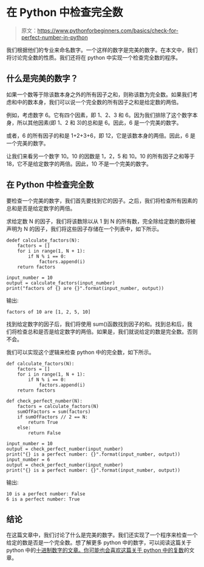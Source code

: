 # 在 Python 中检查完全数

> 原文：<https://www.pythonforbeginners.com/basics/check-for-perfect-number-in-python>

我们根据他们的专业来命名数字。一个这样的数字是完美的数字。在本文中，我们将讨论完全数的性质。我们还将在 python 中实现一个检查完全数的程序。

## 什么是完美的数字？

如果一个数等于除该数本身之外的所有因子之和，则称该数为完全数。如果我们考虑和中的数本身，我们可以说一个完全数的所有因子之和是给定数的两倍。

例如，考虑数字 6。它有四个因素，即 1、2、3 和 6。因为我们排除了这个数字本身，所以其他因素(即 1、2 和 3)的总和是 6。因此，6 是一个完美的数字。

或者，6 的所有因子的和是 1+2+3+6，即 12，它是该数本身的两倍。因此，6 是一个完美的数字。

让我们来看另一个数字 10。10 的因数是 1，2，5 和 10。10 的所有因子之和等于 18，它不是给定数字的两倍。因此，10 不是一个完美的数字。

## 在 Python 中检查完全数

要检查一个完美的数字，我们首先要找到它的因子。之后，我们将检查所有因素的总和是否是给定数字的两倍。

求给定数 N 的因子，我们将该数除以从 1 到 N 的所有数，完全除给定数的数将被声明为 N 的因子，我们将这些因子存储在一个列表中，如下所示。

```
dedef calculate_factors(N):
    factors = []
    for i in range(1, N + 1):
        if N % i == 0:
            factors.append(i)
    return factors

input_number = 10
output = calculate_factors(input_number)
print("factors of {} are {}".format(input_number, output)) 
```

输出:

```
factors of 10 are [1, 2, 5, 10]
```

找到给定数字的因子后，我们将使用 sum()函数找到因子的和。找到总和后，我们将检查总和是否是给定数字的两倍。如果是，我们就说给定的数是完全数。否则不会。

我们可以实现这个逻辑来检查 python 中的完全数，如下所示。

```
def calculate_factors(N):
    factors = []
    for i in range(1, N + 1):
        if N % i == 0:
            factors.append(i)
    return factors

def check_perfect_number(N):
    factors = calculate_factors(N)
    sumOfFactors = sum(factors)
    if sumOfFactors // 2 == N:
        return True
    else:
        return False

input_number = 10
output = check_perfect_number(input_number)
print("{} is a perfect number: {}".format(input_number, output))
input_number = 6
output = check_perfect_number(input_number)
print("{} is a perfect number: {}".format(input_number, output))
```

输出:

```
10 is a perfect number: False
6 is a perfect number: True
```

## 结论

在这篇文章中，我们讨论了什么是完美的数字。我们还实现了一个程序来检查一个给定的数是否是一个完全数。想了解更多 python 中的数字，可以阅读这篇关于 python 中的[十进制数字的文章。你可能也会喜欢这篇关于 python 中的复数](https://www.pythonforbeginners.com/basics/decimal-module-in-python)的文章。